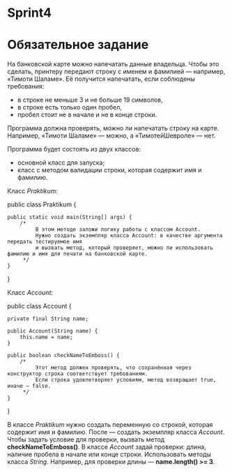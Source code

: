 # Sprint4

Обязательное задание
=====================

На банковской карте можно напечатать данные владельца. Чтобы это сделать, принтеру передают строку с именем и фамилией — например, «Тимоти Шаламе». Её получится напечатать, если соблюдены требования: 

* в строке не меньше 3 и не больше 19 символов,
* в строке есть только один пробел,
* пробел стоит не в начале и не в конце строки.

Программа должна проверять, можно ли напечатать строку на карте. Например, «Тимоти Шаламе» — можно, а «ТимотейШевроле» — нет.

Программа будет состоять из двух классов:
* основной класс для запуска;
* класс с методом валидации строки, которая содержит имя и фамилию.

Класс *Praktikum*:

public class Praktikum {

    public static void main(String[] args) {
        /*
             В этом методе заложи логику работы с классом Account.
             Нужно создать экземпляр класса Account: в качестве аргумента передать тестируемое имя 
             и вызвать метод, который проверяет, можно ли использовать фамилию и имя для печати на банковской карте.
         */
    }

}

Класс *Account*:

public class Account {

    private final String name;

    public Account(String name) {
        this.name = name;
    }

    public boolean checkNameToEmboss() {
        /*
             Этот метод должен проверять, что сохранённая через конструктор строка соответствует требованиям.
             Если строка удовлетворяет условиям, метод возвращает true, иначе — false.
         */
    }

}

В классе *Praktikum*  нужно создать переменную со строкой, которая содержит имя и фамилию. После — создать экземпляр класса *Account*.
Чтобы задать условие для проверки, вызвать метод **checkNameToEmboss()**.
В классе *Account* задай проверки: длина, наличие пробела в начале или конце строки. Использовать методы класса *String*. Например, для проверки длины — **name.length() >= 3**.

